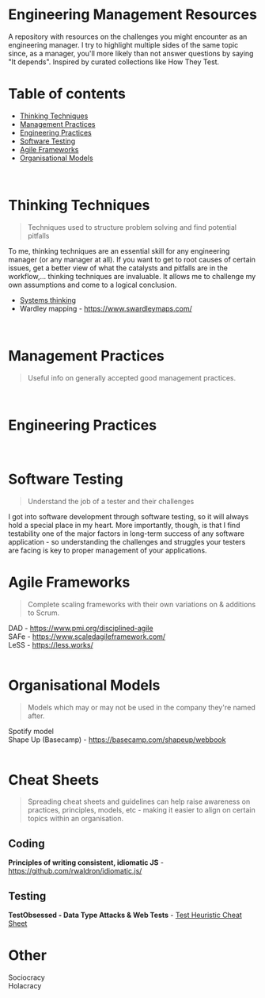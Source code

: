 # Engineering Management Resources
A repository with resources on the challenges you might encounter as an engineering manager. I try to highlight multiple sides of the same topic since, as a manager, you'll more likely than not answer questions by saying "It depends". Inspired by curated collections like How They Test.
<br>

# Table of contents
- [Thinking Techniques](#thinking-techniques)
- [Management Practices](#management-practices)
- [Engineering Practices](#engineering-practices)
- [Software Testing](#software-testing)
- [Agile Frameworks](#agile-frameworks)
- [Organisational Models](#organisational-models)
<br>

# Thinking Techniques
> Techniques used to structure problem solving and find potential pitfalls

To me, thinking techniques are an essential skill for any engineering manager (or any manager at all). If you want to get to root causes of certain issues, get a better view of what the catalysts and pitfalls are in the workflow,... thinking techniques are invaluable. It allows me to challenge my own assumptions and come to a logical conclusion.

- [Systems thinking](https://github.com/JorisDebien/EngineeringManagementResources/blob/main/resources/thinkingtechniques.md#systems-thinking)  <br>
- Wardley mapping  - https://www.swardleymaps.com/ <br>
<br>

# Management Practices
> Useful info on generally accepted good management practices.
<br>

# Engineering Practices
<br>

# Software Testing
> Understand the job of a tester and their challenges

I got into software development through software testing, so it will always hold a special place in my heart. More importantly, though, is that I find testability one of the major factors in long-term success of any software application - so understanding the challenges and struggles your testers are facing is key to proper management of your applications.
<br>

# Agile Frameworks
> Complete scaling frameworks with their own variations on & additions to Scrum.

DAD  - https://www.pmi.org/disciplined-agile <br>
SAFe - https://www.scaledagileframework.com/ <br>
LeSS - https://less.works/ <br>
<br>

# Organisational Models
> Models which may or may not be used in the company they're named after.  

Spotify model <br>
Shape Up (Basecamp) - https://basecamp.com/shapeup/webbook <br>
<br>

# Cheat Sheets
> Spreading cheat sheets and guidelines can help raise awareness on practices, principles, models, etc - making it easier to align on certain topics within an organisation.  

## Coding
**Principles of writing consistent, idiomatic JS** - https://github.com/rwaldron/idiomatic.js/

## Testing
**TestObsessed - Data Type Attacks & Web Tests** - [Test Heuristic Cheat Sheet](https://testobsessed.com/wp-content/uploads/2011/04/testheuristicscheatsheetv1.pdf)

# Other
Sociocracy <br>
Holacracy <br>
 
